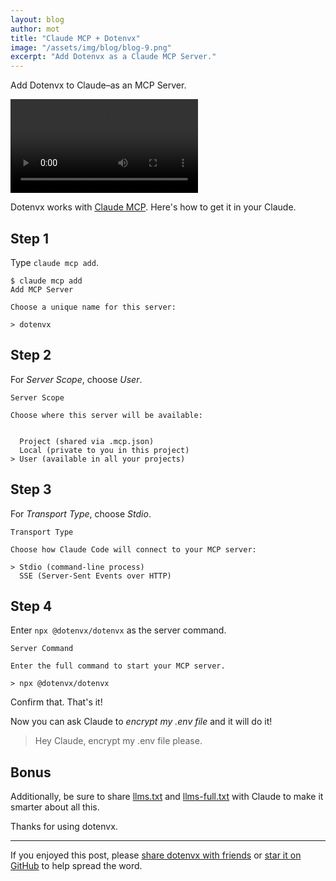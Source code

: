 ```yaml
---
layout: blog
author: mot
title: "Claude MCP + Dotenvx"
image: "/assets/img/blog/blog-9.png"
excerpt: "Add Dotenvx as a Claude MCP Server."
---
```


<p class="text-center small">Add Dotenvx to Claude–as an MCP Server.</p>

<video class="my-10 w-full rounded-md border border-zinc-200 dark:border-zinc-800" controls>
<source src="https://github.com/user-attachments/assets/5f974de0-1831-4ae7-a3c8-a724418863db" type="video/mp4">
your browser does not support the video tag
</video>

Dotenvx works with [Claude MCP](https://www.anthropic.com/news/model-context-protocol). Here's how to get it in your Claude.

## Step 1

Type `claude mcp add`.

```
$ claude mcp add
Add MCP Server

Choose a unique name for this server:

> dotenvx

```

## Step 2

For *Server Scope*, choose *User*.

```
Server Scope

Choose where this server will be available:

  
  Project (shared via .mcp.json)
  Local (private to you in this project)
> User (available in all your projects)

```

## Step 3

For *Transport Type*, choose *Stdio*.

```
Transport Type

Choose how Claude Code will connect to your MCP server:

> Stdio (command-line process)
  SSE (Server-Sent Events over HTTP)

```

## Step 4

Enter `npx @dotenvx/dotenvx` as the server command.

```
Server Command

Enter the full command to start your MCP server.

> npx @dotenvx/dotenvx

```

Confirm that. That's it!

Now you can ask Claude to *encrypt my .env file* and it will do it!

> Hey Claude, encrypt my .env file please.

## Bonus

Additionally, be sure to share [llms.txt](https://dotenvx.com/llms.txt) and [llms-full.txt](https://dotenvx.com/llms-full.txt) with Claude to make it smarter about all this.

Thanks for using dotenvx.

---

If you enjoyed this post, please [share dotenvx with friends](https://github.com/dotenvx/dotenvx) or [star it on GitHub](https://github.com/dotenvx/dotenvx) to help spread the word.
